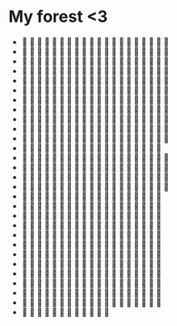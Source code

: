 # My forest <3
- 🌳 🌳 🌲 🌲 🌳 🌲 🌲 🌳 🌲 🌳  🌳 🌲 🌳 🌳 🌲 🌳 🌲 🌲 🌳 🌳
- 🌳 🌳 🌳 🌳 🌳 🌳 🌳 🌳 🌲 🌳 🌲 🌳 🌲 🌲 🌳 🌲 🌲 🌲 🌲 🌳
- 🌳 🌲 🌲 🌳 🌲 🌳 🌲 🌳 🌳 🌳 🌳 🌳 🌳 🌳 🌲 🌲 🌳 🌳 🌲 🌳
- 🌳 🌲 🌳 🌲 🌳 🌳 🌲 🌳 🌲 🌳 🌳 🌲 🌳 🌲 🌳 🌳 🌳 🌳 🌲 🌳
- 🌳 🌲 🌲 🌲 🌳 🌲 🌳 🌳 🌲 🌳 🌳 🌲 🌲 🌳 🌲 🌲 🌳 🌳 🌲 🌳
- 🌳 🌲 🌲 🌳 🌳 🌲 🌲 🌲 🌲 🌳 🌳 🌳 🌲 🌲 🌳 🌳 🌳 🌲 🌳 🌲
- 🌳 🌲 🌲 🌲 🌲 🌳 🌲 🌳 🌳 🌲 🌲 🌲 🌳 🌳 🌲 🌳 🌲 🌳 🌳 🌲
- 🌲 🌲 🌲 🌳 🌳 🌳 🌲 🌲 🌳 🌳 🌲 🌲 🌲 🌳 🌲 🌲 🌳 🌲 🌳 🌳
- 🌳 🌲 🌳 🌲 🌲 🌳 🌲 🌳 🌳 🌲 🌳 🌳 🌳 🌳 🌲 🌲 🌳 🌳 🌳 🌲
- 🌲 🌲 🌲 🌳 🌲 🌲 🌳 🌲 🌲 🌳 🌳 🌲 🌳 🌳 🌳 🌲 🌳 🌲 🌳 🌲
- 🌲 🌲 🌲 🌲 🌳 🌲 🌲 🌲 🌲 🌲 🌳 🌳 🌲 🌳 🌲 🌳 🌳 🌲 🌳 🌲
- 🌲 🌳 🌳 🌲 🌳 🌲 🌳 🌲 🌳 🌲 🌳 🌲 🌳 🌲 🌳 🌲 🌳 🌲 🌲
- 🌲 🌲 🌲 🌲 🌲 🌳 🌲 🌲 🌳 🌲 🌲 🌲 🌳 🌳 🌲 🌲 🌲 🌳 🌲 🌲
- 🌲 🌲 🌲 🌲 🌲 🌲 🌳 🌲 🌳 🌲 🌲 🌳 🌲 🌲 🌳 🌲 🌲 🌲 🌳 🌲
- 🌲 🌳 🌳 🌳 🌳 🌳 🌲 🌲 🌲 🌳 🌳 🌲 🌲 🌲 🌳 🌳 🌳 🌲 🌲 🌳
- 🌳 🌳 🌳 🌲 🌳 🌳 🌳 🌳 🌳 🌲 🌲 🌳 🌳 🌲 🌲 🌳 🌲 🌳 🌲 🌲
- 🌲 🌳 🌳 🌲 🌳 🌳 🌳 🌳 🌳 🌲 🌳 🌲 🌲 🌲 🌲 🌳 🌳 🌲 🌳
- 🌲 🌳 🌲 🌲 🌲 🌳 🌳 🌲 🌲 🌳 🌲 🌳 🌳 🌳 🌲 🌲 🌳 🌲 🌳
- 🌳 🌳 🌲 🌳 🌲 🌲 🌳 🌲 🌳 🌳 🌳 🌲 🌳 🌳 🌳 🌲 🌲 🌳 🌲
- 🌳 🌲 🌲 🌲 🌲 🌳 🌳 🌲 🌳 🌳 🌲 🌲 🌳 🌳 🌲 🌳 🌲 🌳 🌲
- 🌲 🌳 🌳 🌳 🌲 🌲 🌲 🌲 🌲 🌲 🌳 🌲 🌲 🌲 🌳 🌳 🌲 🌳 🌲
- 🌳 🌲 🌲 🌳 🌲 🌲 🌲 🌳 🌲 🌲 🌲 🌲 🌲 🌳 🌲 🌲 🌲 🌳 🌳
- 🌳 🌲 🌳 🌳 🌲 🌲 🌳 🌲 🌳 🌳 🌲 🌳 🌲 🌲 🌲 🌳 🌳 🌲 🌲
- 🌲 🌳 🌲 🌳 🌲 🌲 🌳 🌲 🌲 🌳 🌳 🌳 🌳 🌳 🌲 🌳 🌲 🌳 🌲
- 🌳 🌳 🌲 🌳 🌲 🌳 🌲 🌳 🌲 🌲 🌳 🌳 🌲 🌲 🌲 🌲 🌲 🌲 🌳
- 🌲 🌲 🌲 🌳 🌳 🌲 🌳 🌲 🌲 🌲 🌲 🌲 🌳 🌳 🌳 🌳 🌳 🌳 🌲
- 🌲 🌳 🌲 🌲 🌳 🌲 🌲 🌲 🌳 🌳 🌳 🌳 🌲 🌳 🌳 🌳 🌲 🌳 🌲
- 🌳 🌳 🌳 🌲 🌲 🌲 🌳 🌲 🌲 🌳 🌲 🌳 🌲 🌳 🌲 🌳 🌳 🌲 🌳
- 🌳 🌲 🌲 🌳 🌲 🌳 🌲 🌳 🌲 🌲 🌳 🌳
